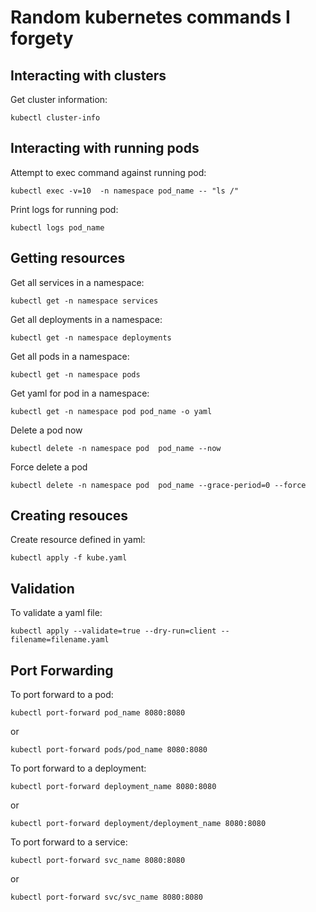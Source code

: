 # Random kubernetes commands I forgety

##  Interacting with clusters

Get cluster information:
```
kubectl cluster-info
```

## Interacting with running pods

Attempt to exec command against running pod:
```
kubectl exec -v=10  -n namespace pod_name -- "ls /"
```

Print logs for running pod:
```
kubectl logs pod_name    
```

## Getting resources

Get all services in a namespace:
```
kubectl get -n namespace services
```

Get all deployments in a namespace:
```
kubectl get -n namespace deployments
```

Get all pods in a namespace:
```
kubectl get -n namespace pods
```

Get yaml for pod in a namespace:
```
kubectl get -n namespace pod pod_name -o yaml
```

Delete a pod now
```
kubectl delete -n namespace pod  pod_name --now
```

Force delete a pod
```
kubectl delete -n namespace pod  pod_name --grace-period=0 --force
```

## Creating resouces

Create resource defined in yaml:
```
kubectl apply -f kube.yaml
```

## Validation

To validate a yaml file:
```
kubectl apply --validate=true --dry-run=client --filename=filename.yaml
```

## Port Forwarding

To port forward to a pod:
```
kubectl port-forward pod_name 8080:8080
```
or
```
kubectl port-forward pods/pod_name 8080:8080
```

To port forward to a deployment:
```
kubectl port-forward deployment_name 8080:8080
```
or
```
kubectl port-forward deployment/deployment_name 8080:8080
```


To port forward to a service:
```
kubectl port-forward svc_name 8080:8080
```
or
```
kubectl port-forward svc/svc_name 8080:8080
```




